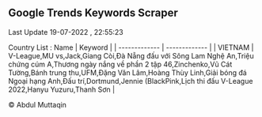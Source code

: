 

## Google Trends Keywords Scraper 
 
Last Update 19-07-2022 , 22:55:23

Country List :
 Name  | Keyword |
| ------------- | ------------- |
| VIETNAM | V-League,MU vs,Jack,Giang Còi,Đà Nẵng đấu với Sông Lam Nghệ An,Triệu chứng cúm A,Thương ngày nắng về phần 2 tập 46,Zinchenko,Vũ Cát Tường,Bánh trung thu,UFM,Đặng Văn Lâm,Hoàng Thùy Linh,Giải bóng đá Ngoại hạng Anh,Đấu trí,Dortmund,Jennie (BlackPink,Lịch thi đấu V-League 2022,Hanyu Yuzuru,Thanh Sơn |



© Abdul Muttaqin 
